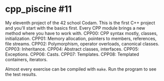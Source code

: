 # cpp_piscine #11

My eleventh project of the 42 school Codam. This is the first C++ project and you'll start with the basics first. Every CPP module brings a new method where you have to work with.
CPP00: CPP syntax mostly, classes, initialization.
CPP01: Memory allocation, pointers to members, references, file streams.
CPP02: Polymorphism, operator overloads, canonical classes.
CPP03: Inheritance.
CPP04: Abstract classes, interfaces.
CPP05: Exceptions.
CPP06: Casts.
CPP07: Templates.
CPP08: Templated containers, iterators.

Almost every exercise can be compiled with ```make```. Run the program to see the test results.

